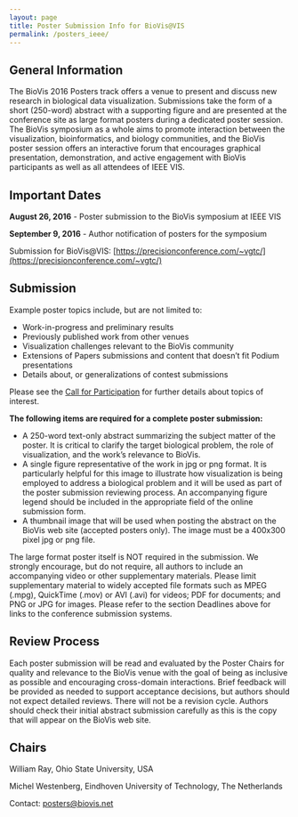 ```yaml
---
layout: page
title: Poster Submission Info for BioVis@VIS
permalink: /posters_ieee/
---
```

## General Information
The BioVis 2016 Posters track offers a venue to present and discuss new research in biological data visualization. Submissions take the form of a short (250-word) abstract with a supporting figure and are presented at the conference site as large format posters during a dedicated poster session. The BioVis symposium as a whole aims to promote interaction between the visualization, bioinformatics, and biology communities, and the BioVis poster session offers an interactive forum that encourages graphical presentation, demonstration, and active engagement with BioVis participants as well as all attendees of IEEE VIS.

## Important Dates

**August 26, 2016** - Poster submission to the BioVis symposium at IEEE VIS

**September 9, 2016** - Author notification of posters for the symposium 

Submission for BioVis@VIS: [https://precisionconference.com/~vgtc/](https://precisionconference.com/~vgtc/)

## Submission
Example poster topics include, but are not limited to:

* Work-in-progress and preliminary results
* Previously published work from other venues
* Visualization challenges relevant to the BioVis community
* Extensions of Papers submissions and content that doesn’t fit Podium presentations
* Details about, or generalizations of contest submissions 

Please see the [Call for Participation](/2016/cfp_vis/) for further details about topics of interest. 

**The following items are required for a complete poster submission:**

* A 250-word text-only abstract summarizing the subject matter of the poster. It is critical to clarify the target biological problem, the role of visualization, and the work’s relevance to BioVis.
* A single figure representative of the work in jpg or png format. It is particularly helpful for this image to illustrate how visualization is being employed to address a biological problem and it will be used as part of the poster submission reviewing process. An accompanying figure legend should be included in the appropriate field of the online submission form.
* A thumbnail image that will be used when posting the abstract on the BioVis web site (accepted posters only). The image must be a 400x300 pixel jpg or png file.
 
The large format poster itself is NOT required in the submission. We strongly encourage, but do not require, all authors to include an accompanying video or other supplementary materials.  Please limit supplementary material to widely accepted file formats such as MPEG (.mpg), QuickTime (.mov) or AVI (.avi) for videos; PDF for documents; and PNG or JPG for images. Please refer to the section Deadlines above for links to the conference submission systems.

## Review Process
Each poster submission will be read and evaluated by the Poster Chairs for quality and relevance to the BioVis venue with the goal of being as inclusive as possible and encouraging cross-domain interactions. Brief feedback will be provided as needed to support acceptance decisions, but authors should not expect detailed reviews. There will not be a revision cycle. Authors should check their initial abstract submission carefully as this is the copy that will appear on the BioVis web site.

## Chairs
William Ray, Ohio State University, USA

Michel Westenberg, Eindhoven University of Technology, The Netherlands

Contact: posters@biovis.net
